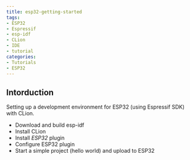 ```yaml
---
title: esp32-getting-started
tags:
- ESP32
- Espressif
- esp-idf
- CLion
- IDE
- tutorial
categories:
- Tutorials
- ESP32
---
```


## Intorduction

Setting up a development environment for ESP32 (using Espressif SDK) with CLion.

- Download and build esp-idf
- Install CLion
- Install *ESP32* plugin
- Configure ESP32 plugin
- Start a simple project (hello world) and upload to ESP32